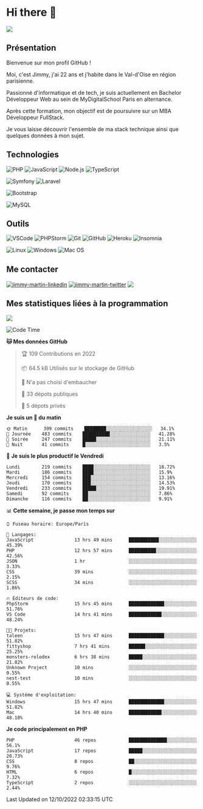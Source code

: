 # Hi there 👋

![](https://komarev.com/ghpvc/?username=jimmy-martin&color=1a1b27)

<!--
**jimmy-martin/jimmy-martin** is a ✨ _special_ ✨ repository because its `README.md` (this file) appears on your GitHub profile.

Here are some ideas to get you started:

- 🔭 I’m currently working on ...
- 🌱 I’m currently learning ...
- 👯 I’m looking to collaborate on ...
- 🤔 I’m looking for help with ...
- 💬 Ask me about ...
- 📫 How to reach me: ...
- 😄 Pronouns: ...
- ⚡ Fun fact: ...
-->

## Présentation

Bienvenue sur mon profil GitHub !

Moi, c'est Jimmy, j'ai 22 ans et j'habite dans le Val-d'Oise en région parisienne.

Passionné d'informatique et de tech, je suis actuellement en Bachelor Développeur Web au sein de MyDigitalSchool Paris en alternance.

Après cette formation, mon objectif est de poursuivre sur un MBA Développeur FullStack.

Je vous laisse découvrir l'ensemble de ma stack technique ainsi que quelques données à mon sujet.

## Technologies

<div>

![PHP](https://img.shields.io/badge/PHP-777BB4?style=for-the-badge&logo=php&logoColor=white) ![JavaScript](https://img.shields.io/badge/JavaScript-F7DF1E?style=for-the-badge&logo=javascript&logoColor=black) ![Node.js](https://img.shields.io/badge/Node.js-43853D?style=for-the-badge&logo=node.js&logoColor=white) ![TypeScript](https://img.shields.io/badge/TypeScript-007ACC?style=for-the-badge&logo=typescript&logoColor=white)

</div>
<div>

![Symfony](https://img.shields.io/badge/Symfony-092E20?style=for-the-badge&logo=symfony&logoColor=white) ![Laravel](https://img.shields.io/badge/Laravel-FF2D20?style=for-the-badge&logo=laravel&logoColor=white)

</div>
<div>

![Bootstrap](https://img.shields.io/badge/Bootstrap-563D7C?style=for-the-badge&logo=bootstrap&logoColor=white)

</div>
<div>

![MySQL](https://img.shields.io/badge/MySQL-4479A1?style=for-the-badge&logo=mysql&logoColor=white)

</div>

## Outils

![VSCode](https://img.shields.io/badge/VSCode-007ACC?style=for-the-badge&logo=visual-studio-code&logoColor=white)
![PHPStorm](http://img.shields.io/badge/-PHPStorm-181717?style=for-the-badge&logo=phpstorm&logoColor=white)
![Git](https://img.shields.io/badge/Git-E44C30?style=for-the-badge&logo=git&logoColor=white)
![GitHub](https://img.shields.io/badge/GitHub-100000?style=for-the-badge&logo=github&logoColor=white)
![Heroku](https://img.shields.io/badge/Heroku-6762a6?style=for-the-badge&logo=heroku&logoColor=white)
![Insomnia](https://img.shields.io/badge/Insomnia-5600cd?style=for-the-badge&logo=insomnia&logoColor=white)

![Linux](https://img.shields.io/badge/Linux-FCC624?style=for-the-badge&logo=linux&logoColor=white)
![Windows](https://img.shields.io/badge/Windows-0078D6?style=for-the-badge&logo=windows&logoColor=white)
![Mac OS](https://img.shields.io/badge/mac%20os-000000?style=for-the-badge&logo=apple&logoColor=white)

## Me contacter

<p>
<a href="https://www.linkedin.com/in/jimmy-martin-dev/" target="blank"><img align="center" src="https://img.shields.io/badge/-LinkedIn-0077B5?style=for-the-badge&logo=Linkedin&logoColor=white&link=https://www.linkedin.com/in/jimmy-martin-dev/" alt="jimmy-martin-linkedin"/></a>
<a href="https://twitter.com/jimmydev_" target="blank"><img align="center" src="https://img.shields.io/badge/-Twitter-1DA1F2?style=for-the-badge&logo=Twitter&logoColor=white&link=https://twitter.com/jimmydev_" alt="jimmy-martin-twitter"/></a>
 <a href="mailto:jimmy.martin952@gmail.com" target="blank"><img align="center" src="https://img.shields.io/badge/gmail-D14836?style=for-the-badge&logo=gmail&logoColor=white" /></a>
</p>

## Mes statistiques liées à la programmation

<a href="https://github-readme-stats.vercel.app/api/top-langs/?username=jimmy-martin&layout=compact">
  <img align="center" src="https://github-readme-stats.vercel.app/api/top-langs/?username=jimmy-martin&layout=compact"/>
</a>



<!--START_SECTION:waka-->
![Code Time](http://img.shields.io/badge/Code%20Time-1%2C158%20hrs-blue)

**🐱 Mes données GitHub** 

> 🏆 109 Contributions en 2022
 > 
> 📦 64.5 kB Utilisés sur le stockage de GitHub 
 > 
> 🚫 N'a pas choisi d'embaucher
 > 
> 📜 33 dépots publiques 
 > 
> 🔑 5 dépots privés  
 > 
**Je suis un 🐤 du matin** 

```text
🌞 Matin      399 commits    ████████░░░░░░░░░░░░░░░░░   34.1% 
🌆 Journée    483 commits    ██████████░░░░░░░░░░░░░░░   41.28% 
🌃 Soirée     247 commits    █████░░░░░░░░░░░░░░░░░░░░   21.11% 
🌙 Nuit       41 commits     █░░░░░░░░░░░░░░░░░░░░░░░░   3.5%

```
📅 **Je suis le plus productif le Vendredi** 

```text
Lundi        219 commits    ████░░░░░░░░░░░░░░░░░░░░░   18.72% 
Mardi        186 commits    ████░░░░░░░░░░░░░░░░░░░░░   15.9% 
Mercredi     154 commits    ███░░░░░░░░░░░░░░░░░░░░░░   13.16% 
Jeudi        170 commits    ███░░░░░░░░░░░░░░░░░░░░░░   14.53% 
Vendredi     233 commits    █████░░░░░░░░░░░░░░░░░░░░   19.91% 
Samedi       92 commits     ██░░░░░░░░░░░░░░░░░░░░░░░   7.86% 
Dimanche     116 commits    ██░░░░░░░░░░░░░░░░░░░░░░░   9.91%

```


📊 **Cette semaine, je passe mon temps sur** 

```text
⌚︎ Fuseau horaire: Europe/Paris

💬 Langages: 
JavaScript               13 hrs 49 mins      ███████████░░░░░░░░░░░░░░   45.39% 
PHP                      12 hrs 57 mins      ██████████░░░░░░░░░░░░░░░   42.56% 
JSON                     1 hr                ░░░░░░░░░░░░░░░░░░░░░░░░░   3.33% 
CSS                      39 mins             ░░░░░░░░░░░░░░░░░░░░░░░░░   2.15% 
SCSS                     34 mins             ░░░░░░░░░░░░░░░░░░░░░░░░░   1.86%

🔥 Éditeurs de code: 
PhpStorm                 15 hrs 45 mins      █████████████░░░░░░░░░░░░   51.76% 
VS Code                  14 hrs 41 mins      ████████████░░░░░░░░░░░░░   48.24%

🐱‍💻 Projets: 
taleen                   15 hrs 47 mins      █████████████░░░░░░░░░░░░   51.82% 
fittyshop                7 hrs 41 mins       ██████░░░░░░░░░░░░░░░░░░░   25.25% 
monsters-rolodex         6 hrs 38 mins       █████░░░░░░░░░░░░░░░░░░░░   21.82% 
Unknown Project          10 mins             ░░░░░░░░░░░░░░░░░░░░░░░░░   0.55% 
nest-test                10 mins             ░░░░░░░░░░░░░░░░░░░░░░░░░   0.55%

💻 Système d'exploitation: 
Windows                  15 hrs 47 mins      █████████████░░░░░░░░░░░░   51.82% 
Mac                      14 hrs 40 mins      ████████████░░░░░░░░░░░░░   48.18%

```

**Je code principalement en PHP** 

```text
PHP                      46 repos            ██████████████░░░░░░░░░░░   56.1% 
JavaScript               17 repos            █████░░░░░░░░░░░░░░░░░░░░   20.73% 
CSS                      8 repos             ██░░░░░░░░░░░░░░░░░░░░░░░   9.76% 
HTML                     6 repos             █░░░░░░░░░░░░░░░░░░░░░░░░   7.32% 
TypeScript               2 repos             ░░░░░░░░░░░░░░░░░░░░░░░░░   2.44%

```



 Last Updated on 12/10/2022 02:33:15 UTC
<!--END_SECTION:waka-->


